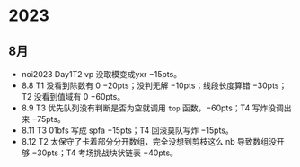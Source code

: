# 2023

## 8月

* noi2023 Day1T2 vp 没取模变成yxr $-15\text{pts}$。
* 8.8 T1 没看到除数有 $0$ $-20\text{pts}$；没判无解 $-10\text{pts}$；线段长度算错 $-30\text{pts}$；T2 没看到值域有 $0$ $-60\text{pts}$。
* 8.9 T3 优先队列没有判断是否为空就调用 ```top``` 函数，$-60\text{pts}$；T4 写炸没调出来 $-75\text{pts}$。
* 8.11 T3 $\text{01bfs}$ 写成 $\text{spfa}$ $-15\text{pts}$；T4 回滚莫队写炸 $-15\text{pts}$。
* 8.12 T2 太保守了卡着部分分开数组，完全没想到剪枝这么 nb 导致数组没开够 $-30\text{pts}$；T4 考场挑战块状链表 $-40\text{pts}$。

